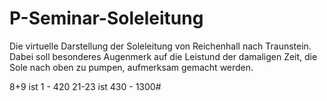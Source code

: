 # P-Seminar-Soleleitung

Die virtuelle Darstellung der Soleleitung von Reichenhall nach Traunstein.
Dabei soll besonderes Augenmerk auf die Leistund der damaligen Zeit, die Sole nach oben zu pumpen, aufmerksam gemacht werden.

8+9 ist 1 - 420
21-23 ist 430 - 1300#
